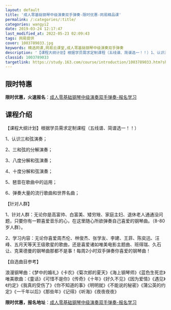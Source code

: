 ```yaml
---
layout: default
title: '成人零基础钢琴中级演奏双手弹奏-限时优惠-网易精品课'
permalink: /:categories/:title/
categories: wangyi2
date: 2019-03-24 12:17:47
last_modified_at: 2022-05-23 02:09:43
tags: 网易提供
cover: 1003789033.jpg
keywords: 精选网课,网易云课堂,成人零基础钢琴中级演奏双手弹奏
description: '【课程大纲计划】根据学员需求定制课程（五线谱、简谱选一！！）1、认识三和弦演奏；2、三和弦的分解演奏；3、八度分解和弦演'
classid: 1003789033
targetlink: https://study.163.com/course/introduction/1003789033.htm?share=1&shareId=1025206652&utm_campaign=share&utm_medium=iphoneShare&utm_source=&utm_u=1025206652
---
```


## 限时特惠

**限时优惠，火速报名**：[成人零基础钢琴中级演奏双手弹奏-报名学习](https://study.163.com/course/introduction/1003789033.htm?share=1&shareId=1025206652&utm_campaign=share&utm_medium=iphoneShare&utm_source=&utm_u=1025206652)

## 课程介绍

【课程大纲计划】根据学员需求定制课程（五线谱、简谱选一！！）

1、认识三和弦演奏；

2、三和弦的分解演奏；

3、八度分解和弦演奏；

4、十度分解和弦演奏；

5、琶音在歌曲中的运用；

6、弹奏大量的流行歌曲和世界名曲；

【针对人群】

1、针对人群：无论你是高富帅、白富美、矮穷矬、家庭主妇、退休老人通通没问题，只要你有一颗喜爱音乐的心，在这里随心所欲弹奏自己喜爱的钢琴曲。（8-80岁人群）。

2、学习内容：无论你喜爱周杰伦、林俊杰、张学友、李建、王菲、陈奕迅、汪峰、五月天等天王级歌星的歌曲，还是喜爱诸如唯美电影主题曲、班得瑞、久石让、克莱德曼的钢琴曲那都不是事！每周2小时双手弹奏你喜爱的钢琴曲！

【自选曲目参考】

浪漫钢琴曲：《梦中的婚礼》《卡农》《菊次郎的夏天》《海上钢琴师》《蓝色生死恋》唯美歌曲：《童话》《可惜不是你》《传奇》《十年》《好久不见》《因为爱情》《遇见》《约定》《我真的受伤了》《你不知道的事》《明明就》《不能说的秘密》《蒲公英的约定》《一千年以后》《那些年》《记得》《听海》《夜夜夜夜》

**限时优惠，报名地址**：[成人零基础钢琴中级演奏双手弹奏-报名学习](https://study.163.com/course/introduction/1003789033.htm?share=1&shareId=1025206652&utm_campaign=share&utm_medium=iphoneShare&utm_source=&utm_u=1025206652)

